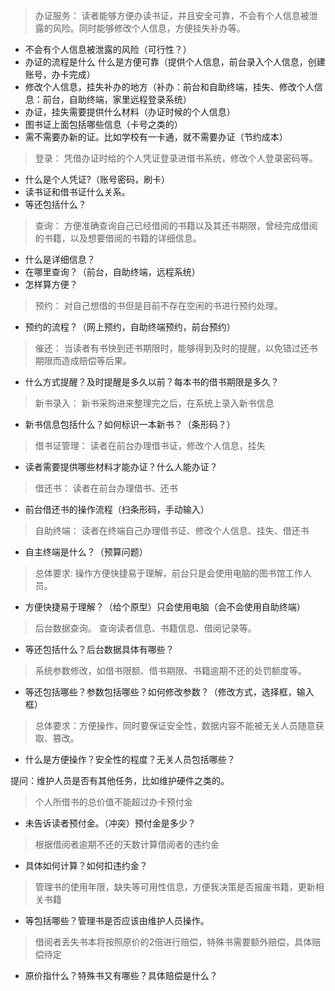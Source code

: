 > 办证服务：
> 读者能够方便办读书证，并且安全可靠，不会有个人信息被泄露的风险。同时能够修改个人信息，方便挂失补办等。

- 不会有个人信息被泄露的风险（可行性？）
- 办证的流程是什么 什么是方便可靠（提供个人信息，前台录入个人信息，创建账号，办卡完成）
- 修改个人信息，挂失补办的地方（补办：前台和自助终端，挂失、修改个人信息：前台，自助终端，家里远程登录系统）
- 办证，挂失需要提供什么材料（办证时候的个人信息）
- 图书证上面包括哪些信息（卡号之类的）
- 需不需要办新的证。比如学校有一卡通，就不需要办证（节约成本）

> 登录：
> 凭借办证时给的个人凭证登录进借书系统，修改个人登录密码等。

- 什么是个人凭证?（账号密码，刷卡）
- 读书证和借书证什么关系。
- 等还包括什么？

> 查询：
> 方便准确查询自己已经借阅的书籍以及其还书期限，曾经完成借阅的书籍，以及想要借阅的书籍的详细信息。  

- 什么是详细信息？
- 在哪里查询？（前台，自助终端，远程系统）
- 怎样算方便？

> 预约：
> 对自己想借的书但是目前不存在空闲的书进行预约处理。

- 预约的流程？（网上预约，自助终端预约，前台预约）

> 催还：
> 当读者有书快到还书期限时，能够得到及时的提醒，以免错过还书期限而造成赔偿等后果。

- 什么方式提醒？及时提醒是多久以前？每本书的借书期限是多久？
        
> 新书录入：
> 新书采购进来整理完之后，在系统上录入新书信息

- 新书信息包括什么？如何标识一本新书？（条形码？）

> 借书证管理：
> 读者在前台办理借书证，修改个人信息，挂失
- 读者需要提供哪些材料才能办证？什么人能办证？

> 借还书：
> 读者在前台办理借书、还书

- 前台借还书的操作流程（扫条形码，手动输入）

> 自助终端：
> 读者在终端自己办理借书证、修改个人信息、挂失、借还书

- 自主终端是什么？（预算问题）

> 总体要求:
> 操作方便快捷易于理解，前台只是会使用电脑的图书馆工作人员。

- 方便快捷易于理解？（给个原型）只会使用电脑（会不会使用自助终端）
    
    
> 后台数据查询。
> 查询读者信息、书籍信息、借阅记录等。

- 等还包括什么？后台数据具体有哪些？

> 系统参数修改，如借书限额、借书期限、书籍逾期不还的处罚额度等。

- 等还包括哪些？参数包括哪些？如何修改参数？（修改方式，选择框，输入框）

> 总体要求：方便操作，同时要保证安全性，数据内容不能被无关人员随意获取、篡改。

- 什么是方便操作？安全性的程度？无关人员包括哪些？
    
提问：维护人员是否有其他任务，比如维护硬件之类的。
    

> 个人所借书的总价值不能超过办卡预付金

- 未告诉读者预付金。（冲突）预付金是多少？

> 根据借阅者逾期不还的天数计算借阅者的违约金

- 具体如何计算？如何扣违约金？

> 管理书的使用年限，缺失等可用性信息，方便我决策是否报废书籍，更新相关书籍

- 等包括哪些？管理书是否应该由维护人员操作。

> 借阅者丢失书本将按照原价的2倍进行赔偿，特殊书需要额外赔偿，具体赔偿待定

- 原价指什么？特殊书又有哪些？具体赔偿是什么？
